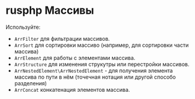 # rusphp Массивы

Используйте:

* `ArrFilter` для фильтрации массивов.
* `ArrSort` для сортировки массиво (например, для сортировки части массива)
* `ArrElement` для работы с элементами массива.
* `ArrStructure` для изменения струкутры или перестройки массивов.
* `ArrNestedElement\ArrNestedElement`   -
        для получения элемента массива по пути в нём (точечная нотация или другой способо разделения)
* `ArrConcat` конкатенация элементов массива.
